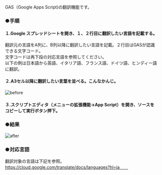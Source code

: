 GAS（Google Apps Script)の翻訳機能です。　　

### ●手順　　
#### １.Google スプレッドシートを開き、１、２行目に翻訳したい言語を記載する。　　
翻訳元の言語をA列に、B列以降に翻訳したい言語を記載。２行目はGASが認識できる文字コード。  
文字コードは再下段の対応言語を参照してください。  
以下の例は日本語から英語、イタリア語、フランス語、ドイツ語、ヒンディー語に翻訳。　　

#### ２.A3セル以降に翻訳したい言葉を並べる。こんなかんじ。　　

![before](https://github.com/fibonaccino/GAS-LanguageAPP/assets/33628458/10acf9fb-d488-412d-b28c-979c7d9d331c)　　

#### ３.スクリプトエディタ（メニューの拡張機能→App Script）を開き、ソースをコピーして実行ボタン押下。　　

### ●結果　　

![after](https://github.com/fibonaccino/GAS-LanguageAPP/assets/33628458/13b024ad-ec0e-4ac9-a32c-96ca10926c65)　　

### ●対応言語  
翻訳対象の言語は下記を参照。　　
https://cloud.google.com/translate/docs/languages?hl=ja　　
　　
